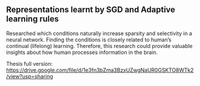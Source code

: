 ## Representations learnt by SGD and Adaptive learning rules
Researched which conditions naturally increase sparsity and selectivity in a neural network. Finding the conditions is closely related to human’s continual (lifelong) learning. Therefore, this research could provide valuable insights about how human processes information in the brain.

Thesis full version: 
https://drive.google.com/file/d/1e3fn3bZma3BzxUZwgNaUR0GSKTO8WTk2/view?usp=sharing 

